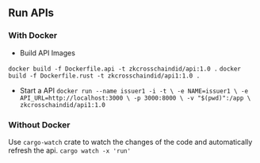 ## Run APIs
### With Docker
- Build API Images

`docker build -f Dockerfile.api -t zkcrosschaindid/api:1.0 .`
`docker build -f Dockerfile.rust -t zkcrosschaindid/api1:1.0 .`

- Start a API
`docker run --name issuer1 -i -t \
    -e NAME=issuer1 \
    -e API_URL=http://localhost:3000 \
    -p 3000:8000 \
    -v "$(pwd)":/app \
    zkcrosschaindid/api1:1.0`

### Without Docker
Use `cargo-watch` crate to watch the changes of the code and automatically refresh the api.
`cargo watch -x 'run'`
